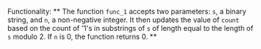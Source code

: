 Functionality: ** The function `func_1` accepts two parameters: `s`, a binary string, and `n`, a non-negative integer. It then updates the value of `count` based on the count of '1's in substrings of `s` of length equal to the length of `s` modulo 2. If `n` is 0, the function returns 0. **